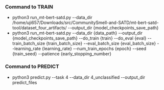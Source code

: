 ### Command to TRAIN 
<ul>
    <li> python3 run_mt-bert-satd.py --data_dir /home/uji657/Downloads/src/CommunitySmell-and-SATD/mt-bert-satd-tool/dataset_four_artifacts/ --output_dir {model_checkpoints_save_path} </li>
    <li> python3 run_mt-bert-satd.py --data_dir {data_path} --output_dir {model_checkpoints_save_path} --do_train {train} --do_eval {eval} --train_batch_size {train_batch_size} --eval_batch_size {eval_batch_size} --learning_rate {learning_rate} --num_train_epochs {epoch} --seed {train_seed} --patience {early_stopping_number} </li>
</ul>

### Command to PREDICT 
<ul>
    <li> python3 predict.py --task 4 --data_dir 4_unclassified --output_dir predict_files </li>
</ul>